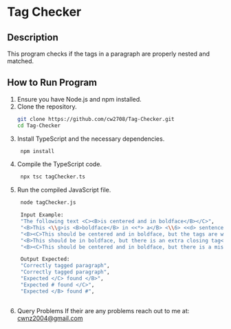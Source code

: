 # Tag Checker

## Description
This program checks if the tags in a paragraph are properly nested and matched.

## How to Run Program

1. Ensure you have Node.js and npm installed.
2. Clone the repository.
   ```sh
   git clone https://github.com/cw2708/Tag-Checker.git
   cd Tag-Checker
3. Install TypeScript and the necessary dependencies.
   ```sh
    npm install
4. Compile the TypeScript code.
   ```sh
    npx tsc tagChecker.ts
5. Run the compiled JavaScript file.
   ```sh
    node tagChecker.js  

    Input Example:
    "The following text <C><B>is centered and in boldface</B></C>",
    "<B>This <\\g>is <B>boldface</B> in <<*> a</B> <\\6> <<d> sentence",
    "<B><C>This should be centered and in boldface, but the tags are wrongly nested</B></C>",
    "<B>This should be in boldface, but there is an extra closing tag</B></C>",
    "<B><C>This should be centered and in boldface, but there is a missing closing tag</C>"

    Output Expected:
    "Correctly tagged paragraph",
    "Correctly tagged paragraph",
    "Expected </C> found </B>",
    "Expected # found </C>",
    "Expected </B> found #",
    
6. Query Problems
    If their are any problems reach out to me at:
    cwnz2004@gmail.com
